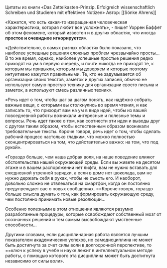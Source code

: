 Цитаты из книги «Das Zettelkasten-Prinzip. Erfolgreich wissenschaftlich Schreiben und Studieren mit effektiven Notizen»
Автор: [[Sönke Ahrens]]

«Кажется, что есть какая-то извращенная человеческая характеристика, которая любит все усложнять», - пишет Уоррен Баффет об этом феномене, который известен и в других областях, что иногда **простое и очевидное игнорируется**».  

«Действительно, в самых разных областях было показано, что наиболее успешные решения сложных проблем чрезвычайно просты... В то же время, однако, наиболее успешные простые решения редко приходят на ум в первую очередь, и почти никогда не приходят те,  к которым мы привыкли, которым мы доверяем и которые поэтому интуитивно кажутся правильными. Те, кто не задумывается об организации своих текстов, заметок и других записей, обычно не используют самую простую технику для организации своего письма и заметок, а используют смесь различных техник».

«Речь идет о том, чтобы шаг за шагом понять, как надёжно собрать важные вещи, с которыми вы столкнулись во время чтения, и как записать то, что приходит вам на ум в виде идей, чтобы из вашей повседневной работы возникали интересные и полезные темы и вопросы. Речь идет также о том, как соотнести эти идеи и выводы друг с другом таким образом, чтобы естественным образом возникали требовательные тексты. Короче говоря, речь идет о том, чтобы сделать рабочий процесс настолько гладким, что можно полностью сконцентрироваться на том, что действительно важно: на том, что под рукой».  


«Гораздо больше, чем наша добрая воля, на наше поведение влияют обстоятельства нашей окружающей среды. Если вы живете на десятом этаже и в вашем распоряжении нет лифта, вам не нужно вставать для ежедневной утренней зарядки, а если в доме нет шоколада, вам не нужно держать себя в руках, чтобы не съесть его. И наоборот, довольно сложно не отвлекаться на смартфон, когда он постоянно предупреждает вас о новых сообщениях. ==Короче говоря, гораздо больше смысла думать о том, как формировать окружающую среду, чем постоянно принимать новые резолюции...   

Особенно полезными в этом отношении являются разумно разработанные процедуры, которые освобождают собственный мозг от осознанных решений и тем самым высвобождают умственные способности...  

Другими словами, если дисциплинарная работа является лучшим показателем академических успехов, но самодисциплина не может быть достигнута за счет силы воли в долгосрочной перспективе, то ==ключ к успеху в учебе и науке лежит в интеллектуальном методе работы, с помощью которого эта дисциплина может быть достигнута независимо от силы воли».  



